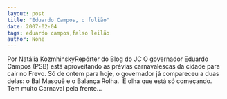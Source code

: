 ```yaml
---
layout: post
title: "Eduardo Campos, o folião"
date: 2007-02-04
tags: eduardo campos,falso leilão
author: None
---
```

Por Natália KozmhinskyRepórter do Blog do JC
O governador Eduardo Campos (PSB) está aproveitando as prévias carnavalescas da cidade para cair no Frevo. Só de ontem para hoje, o governador já compareceu a duas delas: o Bal Masquê e o Balança Rolha.&nbsp;
E olha que está só começando. Tem muito Carnaval pela frente...&nbsp;&nbsp;&nbsp;&nbsp;&nbsp; 
